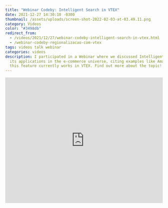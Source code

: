 ```yaml
---
title: "Webinar Codeby: Intelligent Search in VTEX"
date: 2021-12-27 14:30:10 -0300
thumbnail: /assets/uploads/screen-shot-2022-02-03-at-03.49.11.png
category: Videos
color: "#3498db"
redirect_from:
  - /videos/2021/12/27/webinar-codeby-intelligent-search-in-vtex.html
  - /webinar-codeby-regionalizacao-com-vtex
tags: videos talk webinar
categories: videos
description: I participated in a Webinar where we discussed Intelligent Search and
  its applications in the e-commerce universe, citing examples like Amazon and how
  this feature currently works in VTEX. Find out more about the topic!
---
```


<iframe width="100%" height="400" src="https://www.youtube.com/embed/qV3L4ou2e7Q" title="YouTube video player" frameborder="0" allow="accelerometer; autoplay; clipboard-write; encrypted-media; gyroscope; picture-in-picture" allowfullscreen></iframe>